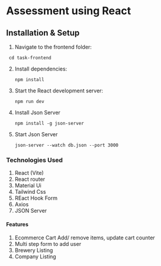 # Assessment using React
## Installation & Setup
1. Navigate to the frontend folder:
  ``` 
   cd task-frontend
   ```
2. Install dependencies:
   ```
   npm install
   ```

3. Start the React development server:
   ```
   npm run dev
     ```
4.  Install Json Server
     ```
     npm install -g json-server
     ```
5. Start Json Server
     ```
     json-server --watch db.json --port 3000
     ```

### Technologies Used

1. React (Vite)
2. React router
3. Material Ui
4. Tailwind Css
5. REact Hook Form
6. Axios
7. JSON Server

#### Features 

1. Ecommerce Cart Add/ remove items, update cart counter 
2. Multi step form to add user
3. Brewery Listing
4. Company Listing